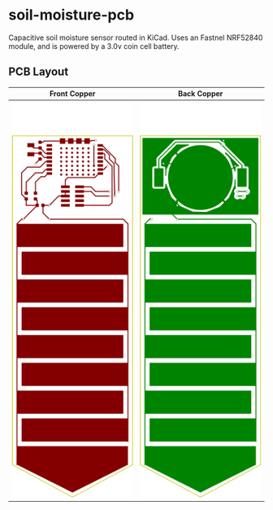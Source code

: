 # soil-moisture-pcb
Capacitive soil moisture sensor routed in KiCad. Uses an Fastnel NRF52840 module, and is powered by a 3.0v coin cell battery.

## PCB Layout

| Front Copper                           | Back Copper |
| ----------------------------------------- | -----
| <img src="./images/soilmoisture-F.Cu.svg"> | <img src="./images/soilmoisture-B.Cu.svg"> |

